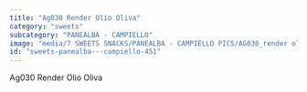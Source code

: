 ```yaml
---
title: "Ag030 Render Olio Oliva"
category: "sweets"
subcategory: "PANEALBA - CAMPIELLO"
image: "media/7 SWEETS SNACKS/PANEALBA - CAMPIELLO PICS/AG030_render olio oliva.jpg"
id: "sweets-panealba---campiello-451"
---
```


Ag030 Render Olio Oliva
